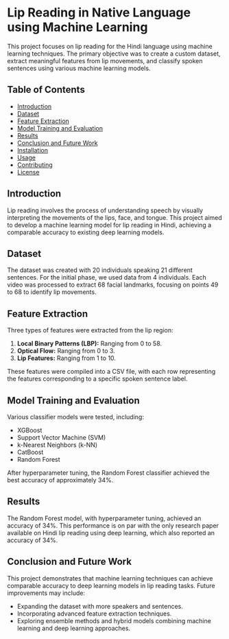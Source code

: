 # Lip Reading in Native Language using Machine Learning

This project focuses on lip reading for the Hindi language using machine learning techniques. The primary objective was to create a custom dataset, extract meaningful features from lip movements, and classify spoken sentences using various machine learning models.

## Table of Contents

- [Introduction](#introduction)
- [Dataset](#dataset)
- [Feature Extraction](#feature-extraction)
- [Model Training and Evaluation](#model-training-and-evaluation)
- [Results](#results)
- [Conclusion and Future Work](#conclusion-and-future-work)
- [Installation](#installation)
- [Usage](#usage)
- [Contributing](#contributing)
- [License](#license)

## Introduction

Lip reading involves the process of understanding speech by visually interpreting the movements of the lips, face, and tongue. This project aimed to develop a machine learning model for lip reading in Hindi, achieving a comparable accuracy to existing deep learning models.

## Dataset

The dataset was created with 20 individuals speaking 21 different sentences. For the initial phase, we used data from 4 individuals. Each video was processed to extract 68 facial landmarks, focusing on points 49 to 68 to identify lip movements.

## Feature Extraction

Three types of features were extracted from the lip region:

1. **Local Binary Patterns (LBP):** Ranging from 0 to 58.
2. **Optical Flow:** Ranging from 0 to 3.
3. **Lip Features:** Ranging from 1 to 10.

These features were compiled into a CSV file, with each row representing the features corresponding to a specific spoken sentence label.

## Model Training and Evaluation

Various classifier models were tested, including:

- XGBoost
- Support Vector Machine (SVM)
- k-Nearest Neighbors (k-NN)
- CatBoost
- Random Forest

After hyperparameter tuning, the Random Forest classifier achieved the best accuracy of approximately 34%.

## Results

The Random Forest model, with hyperparameter tuning, achieved an accuracy of 34%. This performance is on par with the only research paper available on Hindi lip reading using deep learning, which also reported an accuracy of 34%.

## Conclusion and Future Work

This project demonstrates that machine learning techniques can achieve comparable accuracy to deep learning models in lip reading tasks. Future improvements may include:

- Expanding the dataset with more speakers and sentences.
- Incorporating advanced feature extraction techniques.
- Exploring ensemble methods and hybrid models combining machine learning and deep learning approaches.

